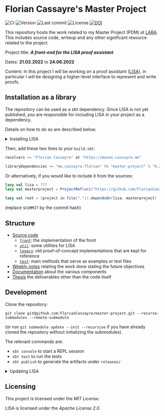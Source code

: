 # Florian Cassayre's Master Project

![CI](https://img.shields.io/github/workflow/status/FlorianCassayre/master-project/CI)
![Version](https://img.shields.io/github/v/release/FlorianCassayre/master-project)
![Last commit](https://img.shields.io/github/last-commit/FlorianCassayre/master-project)
![License](https://img.shields.io/github/license/FlorianCassayre/master-project)
[![DOI](https://zenodo.org/badge/DOI/10.5281/zenodo.6645113.svg)](https://doi.org/10.5281/zenodo.6645113)

This repository hosts the work related to my Master Project (PDM) at [LARA](https://lara.epfl.ch/w/).
This includes source code, writeup and any other significant resource related to the project.

Project title: ***A front-end for the LISA proof assistant***

Dates: **21.02.2022** to **24.06.2022**

Content:
In this project I will be working on a proof assistant ([LISA](https://github.com/epfl-lara/lisa)),
in particular I will be designing a higher-level interface to represent and write proofs.

## Installation as a library

The repository can be used as a sbt dependency.
Since LISA is not yet published, _you_ are responsible for including LISA in your project as a dependency.

Details on how to do so are described below.

<details>
  <summary>Installing LISA</summary>

There are two main possibilities for installing LISA.
In either case, it's very important that the version of LISA matches the one used by this project,
otherwise you might encounter incompatibilities.

Assuming you are in your project's directory and `$COMMIT` is the hash of the desired commit in LISA:

* **sbt managed dependency** (easiest):
  * Add the following in your `build.sbt` (or adapt your existing configuration):
    ```sbt
    lazy val lisa = ProjectRef(uri("https://github.com/epfl-lara/lisa.git#$COMMIT"), "lisa")
    
    lazy val root = (project in file(".")).dependsOn(lisa)
    ```
* **git repository or submodule** (if you need to develop on LISA at the same time):
  * If your project **is already** a git repository, then you can add LISA as a submodule:
    ```
    git submodule add git@github.com:epfl-lara/lisa.git lisa
    cd lisa
    git checkout $COMMIT
    cd ..
    git commit
    ```
  * If your project **is not** a git repository, then you can clone it locally:
    ```
    git clone git@github.com:epfl-lara/lisa.git
    cd lisa
    git checkout $COMMIT
    cd ..
    ```

The table below indicates the version compatibility (= value of `$COMMIT`):

| `master-project` |                   `lisa`                   |
|:----------------:|:------------------------------------------:|
|     `1.0.0`      | `3ae1c204df54e780ab7565070575b421b119f684` |
|     `0.2.0`      | `eacb9c06aa2975b9ae2bc993847c597eb3c54995` | 
|     `0.1.0`      | `eacb9c06aa2975b9ae2bc993847c597eb3c54995` |

</details>

Then, add these two lines to your `build.sbt`:
```sbt
resolvers += "Florian Cassayre" at "https://maven.cassayre.me"

libraryDependencies += "me.cassayre.florian" %% "master-project" % "0.2.0"
```

Or alternatively, if you would like to include it from the sources:

```sbt
lazy val lisa = ???
lazy val masterproject = ProjectRef(uri("https://github.com/FlorianCassayre/master-project.git#$COMMIT"), "lisa")

lazy val root = (project in file(".")).dependsOn(lisa, masterproject)
```

(replace `$COMMIT` by the commit hash)

## Structure

* [Source code](src/main/scala/me/cassayre/florian/masterproject)
  * [`front`](src/main/scala/me/cassayre/florian/masterproject/front): the implementation of the front
  * [`util`](src/main/scala/me/cassayre/florian/masterproject/util): some utilities for LISA
  * [`legacy`](src/main/scala/me/cassayre/florian/masterproject/legacy): old proof-of-concept implementations that are kept for reference
  * [`test`](src/main/scala/me/cassayre/florian/masterproject/test): main methods that serve as examples or test files
* [Weekly notes](resources/notes/weekly) relating the work done stating the future objectives
* [Documentation](resources/notes/documentation) about the various components
* [Thesis](thesis) the deliverables other than the code itself

## Development

Clone the repository:
```
git clone git@github.com:FlorianCassayre/master-project.git --recurse-submodules --remote-submodule
```

(or run `git submodule update --init --recursive` if you have already cloned the repository without initializing the submodules).

The relevant commands are:

* `sbt console` to start a REPL session
* `sbt test` to run the tests
* `sbt publish` to generate the artifacts under `releases/`

<details>
  <summary>Updating LISA</summary>

  The git submodule depends on a specific commit, thus when LISA is updated _and_ we would like
  to benefit from the changes, we should execute the following commands:

  ```bash
  cd lisa
  git pull origin main
  cd ..
  git add lisa
  git commit lisa
  ```

  (make sure to rebuild the entire project after this operation, to avoid potential issues with incremental compilation)

</details>

## Licensing

This project is licensed under the _MIT License_.

LISA is licensed under the _Apache License 2.0_.

